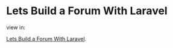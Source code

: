 # Lets Build a Forum With Laravel

view in: 

[Lets Build a Forum With Laravel](https://laracasts.com/series/lets-build-a-forum-with-laravel).
